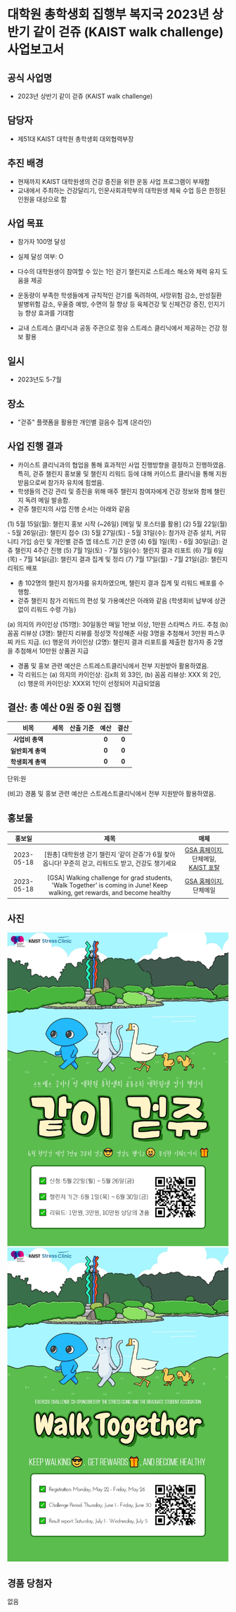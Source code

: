 대학원 총학생회 집행부 복지국 2023년 상반기 같이 걷쥬 (KAIST walk challenge) 사업보고서
===

## 공식 사업명
- 2023년 상반기 같이 걷쥬 (KAIST walk challenge)

## 담당자
- 제51대 KAIST 대학원 총학생회 대외협력부장

## 추진 배경
- 현재까지 KAIST 대학원생의 건강 증진을 위한 운동 사업 프로그램이 부재함 
- 교내에서 주최하는 건강달리기, 인문사회과학부의 대학원생 체육 수업 등은 한정된 인원을 대상으로 함 

## 사업 목표
- 참가자 100명 달성
- 실제 달성 여부: O

- 다수의 대학원생이 참여할 수 있는 1인 걷기 챌린지로 스트레스 해소와 체력 유지 도움을 제공
- 운동량이 부족한 학생들에게 규칙적인 걷기를 독려하여, 사망위험 감소, 만성질환 발병위험 감소, 우울증 예방, 수면의 질 향상 등 육체건강 및 신체건강 증진, 인지기능 향상 효과를 기대함
- 교내 스트레스 클리닉과 공동 주관으로 정유 스트레스 클리닉에서 제공하는 건강 정보 활용


## 일시
- 2023년도 5-7월

## 장소
- "걷쥬" 플랫폼을 활용한 개인별 걸음수 집계 (온라인)

## 사업 진행 결과
- 카이스트 클리닉과의 협업을 통해 효과적인 사업 진행방향을 결정하고 진행하였음. 특히, 걷쥬 챌린지 홍보물 및 챌린지 리워드 등에 대해 카이스트 클리닉을 통해 지원받음으로써 참가자 유치에 힘썼음.
- 학생들의 건강 관리 및 증진을 위해 매주 챌린지 참여자에게 건강 정보와 함께 챌린지 독려 메일 발송함.
- 걷쥬 챌린지의 사업 진행 순서는 아래와 같음

(1) 5월 15일(월): 챌린지 홍보 시작 (~26일) [메일 및 포스터를 활용]
(2) 5월 22일(월) - 5월 26일(금): 챌린지 접수
(3) 5월 27일(토) - 5월 31일(수): 참가자 걷쥬 설치, 커뮤니티 가입 승인 및 개인별 걷쥬 앱 테스트 기간 운영
(4) 6월 1일(목) - 6월 30일(금): 걷쥬 챌린지 4주간 진행
(5) 7월 1일(토) - 7월 5일(수): 챌린지 결과 리포트
(6) 7월 6일(목) - 7월 14일(금): 챌린지 결과 집계 및 정리
(7) 7월 17일(월) - 7월 21일(금): 챌린지 리워드 배포

- 총 102명의 챌린지 참가자를 유치하였으며, 챌린지 결과 집계 및 리워드 배포를 수행함.
- 걷쥬 챌린지 참가 리워드의 편성 및 가용예산은 아래와 같음 (학생회비 납부에 상관없이 리워드 수령 가능)

(a) 의지의 카이인상 (151명): 30일동안 매일 1만보 이상, 1만원 스타벅스 카드. 추첨
(b) 꼼꼼 리뷰상 (3명): 챌린지 리뷰를 정성껏 작성해준 사람 3명을 추첨해서 3만원 파스쿠찌 카드 지급.
(c) 행운의 카이인상 (2명): 챌린지 결과 리포트를 제출한 참가자 중 2명을 추첨해서 10만원 상품권 지급 

- 경품 및 홍보 관련 예산은 스트레스트클리닉에서 전부 지원받아 활용하였음.
- 각 리워드는 (a) 의지의 카이인상: 김x희 외 33인, (b) 꼼꼼 리뷰상: XXX 외 2인, (c) 행운의 카이인상: XXX외 1인이 선정되어 지급되었음


## 결산: 총 예산 0원 중 0원 집행

|  **비목** |   **세목**   | **산출 기준** | **예산** | **결산** |
|:----------:|:------------:|:--------:|:--------:|:--------:|
|   **사업비 총액**  |        |        | **0** | **0** |
|   **일반회계 총액**  |        |        | **0** | **0** |
|   **학생회계 총액**  |         |       |**0** | **0** |

단위:원 

(비고) 경품 및 홍보 관련 예산은 스트레스트클리닉에서 전부 지원받아 활용하였음.

## 홍보물

|  **홍보일** |   **제목**   | **매체** |
|:----------:|:------------:|:--------:|
|2023-05-18|[원총] 대학원생 걷기 챌린지 ‘같이 걷쥬’가 6월 찾아옵니다! 꾸준히 걷고, 리워드도 받고, 건강도 챙기세요|[GSA 홈페이지](https://gsa.kaist.ac.kr/notice/223191), 단체메일, [KAIST 포탈](https://portal.kaist.ac.kr/ennotice/student_notice/11684410725607)|
|2023-05-18|[GSA] Walking challenge for grad students, 'Walk Together' is coming in June! Keep walking, get rewards, and become healthy|[GSA 홈페이지](https://gsa.kaist.ac.kr/notice/223192), 단체메일|

## 사진

<img src="../../resource/걷쥬-1.jpg" width="600px" title="걷쥬-포스터(국문)"/> 
<img src="../../resource/걷쥬-2.jpg" width="600px" title="걷쥬-포스터(영문)"/> 

## 경품 당첨자
없음
